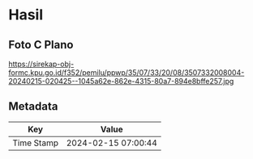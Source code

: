 # Hasil

## Foto C Plano

https://sirekap-obj-formc.kpu.go.id/f352/pemilu/ppwp/35/07/33/20/08/3507332008004-20240215-020425--1045a62e-862e-4315-80a7-894e8bffe257.jpg


## Metadata

| Key        | Value               |
| ---------- | ------------------- |
| Time Stamp | 2024-02-15 07:00:44 |



